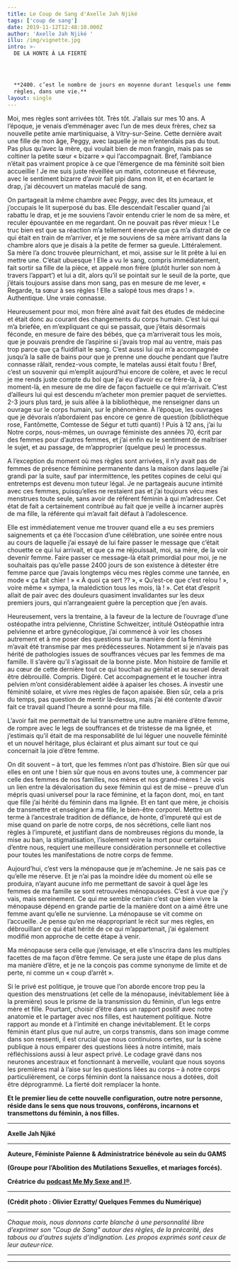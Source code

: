 ```yaml
---
title: Le Coup de Sang d'Axelle Jah Njiké
tags: ['coup de sang']
date: 2019-11-12T12:48:10.000Z
author: 'Axelle Jah Njiké '
illu: /img/vignette.jpg
intro: >-
  DE LA HONTE À LA FIERTÉ




  **2400. c’est le nombre de jours en moyenne durant lesquels une femme aura ses
  règles, dans une vie.**
layout: single
---
```

Moi, mes règles sont arrivées tôt. Très tôt. J’allais sur mes 10 ans. A l’époque, je venais d’emménager avec l’un de mes deux frères, chez sa nouvelle petite amie martiniquaise, à Vitry-sur-Seine. Cette dernière avait une fille de mon âge, Peggy, avec laquelle je ne m’entendais pas du tout. Pas plus qu’avec la mère, qui voulait bien de mon frangin, mais pas se coltiner la petite sœur « bizarre » qui l’accompagnait. Bref, l’ambiance n’était pas vraiment propice à ce que l’émergence de ma féminité soit bien accueillie ! Je me suis juste réveillée un matin, cotonneuse et fiévreuse, avec le sentiment bizarre d’avoir fait pipi dans mon lit, et en écartant le drap, j’ai découvert un matelas maculé de sang. 

On partageait la même chambre avec Peggy, avec des lits jumeaux, et j’occupais le lit superposé du bas. Elle descendait l’escalier quand j’ai rabattu le drap, et je me souviens l’avoir entendu crier le nom de sa mère, et reculer épouvantée en me regardant. On ne pouvait pas rêver mieux ! Le truc bien est que sa réaction m’a tellement énervée que ça m’a distrait de ce qui était en train de m’arriver, et je me souviens de sa mère arrivant dans la chambre alors que je disais à la petite de fermer sa gueule. Littéralement. Sa mère l’a donc trouvée pleurnichant, et moi, assise sur le lit prête à lui en mettre une. C’était ubuesque ! Elle a vu le sang, compris immédiatement, fait sortir sa fille de la pièce, et appelé mon frère (plutôt hurler son nom à travers l’appart’) et lui a dit, alors qu’il se pointait sur le seuil de la porte, que j’étais toujours assise dans mon sang, pas en mesure de me lever, « Regarde, ta sœur à ses règles ! Elle a salopé tous mes draps ! ». Authentique. Une vraie connasse. 

Heureusement pour moi, mon frère aîné avait fait des études de médecine et était donc au courant des changements du corps humain. C’est lui qui m’a briefée, en m’expliquant ce qui se passait, que j’étais désormais féconde, en mesure de faire des bébés, que ça m’arriverait tous les mois, que je pouvais prendre de l’aspirine si j’avais trop mal au ventre, mais pas trop parce que ça fluidifiait le sang. C’est aussi lui qui m’a accompagnée jusqu’à la salle de bains pour que je prenne une douche pendant que l’autre connasse râlait, rendez-vous compte, le matelas aussi était foutu ! Bref, c’est un souvenir qui m’emplit aujourd’hui encore de colère, et avec le recul je me rends juste compte du bol que j’ai eu d’avoir eu ce frère-là, à ce moment-là, en mesure de me dire de façon factuelle ce qui m’arrivait. C’est d’ailleurs lui qui est descendu m’acheter mon premier paquet de serviettes. 2-3 jours plus tard, je suis allée à la bibliothèque, me renseigner dans un ouvrage sur le corps humain, sur le phénomène. À l’époque, les ouvrages que je dévorais n’abordaient pas encore ce genre de question (bibliothèque rose, Fantômette, Comtesse de Ségur et tutti quanti) ! Puis à 12 ans, j’ai lu Notre corps, nous-mêmes, un ouvrage féministe des années 70, écrit par des femmes pour d’autres femmes, et j’ai enfin eu le sentiment de maîtriser le sujet, et au passage, de m’approprier (quelque peu) le processus.

A l’exception du moment où mes règles sont arrivées, il n’y avait pas de femmes de présence féminine permanente dans la maison dans laquelle j’ai grandi par la suite, sauf par intermittence, les petites copines de celui qui entretemps est devenu mon tuteur légal. Je ne partageais aucune intimité avec ces femmes, puisqu’elles ne restaient pas et j’ai toujours vécu mes menstrues toute seule, sans avoir de référent féminin à qui m’adresser. Cet état de fait a certainement contribué au fait que je veille à incarner auprès de ma fille, la référente qui m’avait fait défaut à l’adolescence. 

Elle est immédiatement venue me trouver quand elle a eu ses premiers saignements et ça été l’occasion d’une célébration, une soirée entre nous au cours de laquelle j’ai essayé de lui faire passer le message que c’était chouette ce qui lui arrivait, et que ça me réjouissait, moi, sa mère, de la voir devenir femme. Faire passer ce message-là était primordial pour moi, je ne souhaitais pas qu’elle passe 2400 jours de son existence à détester être femme parce que j’avais longtemps vécu mes règles comme une tannée, en mode « ça fait chier ! » « À quoi ça sert ?? », « Qu’est-ce que c’est relou ! », voire même « sympa, la malédiction tous les mois, là ! ». Cet état d’esprit allait de pair avec des douleurs quasiment invalidantes sur les deux premiers jours, qui n’arrangeaient guère la perception que j’en avais. 

Heureusement, vers la trentaine, à la faveur de la lecture de l’ouvrage d’une ostéopathe intra pelvienne, Christine Schweitzer, intitulé Ostéopathie intra pelvienne et arbre gynécologique, j’ai commencé à voir les choses autrement et à me poser des questions sur la manière dont la féminité m’avait été transmise par mes prédécesseures. Notamment si je n’avais pas hérité de pathologies issues de souffrances vécues par les femmes de ma famille. Il s’avère qu’il s’agissait de la bonne piste. Mon histoire de famille et au cœur de cette dernière tout ce qui touchait au génital et au sexuel devait être débrouillé. Compris. Digéré. Cet accompagnement et le toucher intra pelvien m’ont considérablement aidée à apaiser les choses. A investir une féminité solaire, et vivre mes règles de façon apaisée. Bien sûr, cela a pris du temps, pas question de mentir là-dessus, mais j’ai été contente d’avoir fait ce travail quand l’heure a sonné pour ma fille. 

L’avoir fait me permettait de lui transmettre une autre manière d’être femme, de rompre avec le legs de souffrances et de tristesse de ma lignée, et j’estimais qu’il était de ma responsabilité de lui léguer une nouvelle féminité et un nouvel héritage, plus éclairant et plus aimant sur tout ce qui concernait la joie d’être femme. 

On dit souvent – à tort, que les femmes n’ont pas d’histoire. Bien sûr que oui elles en ont une ! bien sûr que nous en avons toutes une, à commencer par celle des femmes de nos familles, nos mères et nos grand-mères ! Je vois un lien entre la dévalorisation du sexe féminin qui est de mise – preuve d’un mépris quasi universel pour la race féminine, et la façon dont, moi, en tant que fille j’ai hérité du féminin dans ma lignée. Et en tant que mère, je choisis de transmettre et enseigner à ma fille, le bien-être corporel. Mettre un terme à l’ancestrale tradition de défiance, de honte, d’impureté qui est de mise quand on parle de notre corps, de nos sécrétions, celle liant nos règles à l’impureté, et justifiant dans de nombreuses régions du monde, la mise au ban, la stigmatisation, l’isolement voire la mort pour certaines d’entre nous, requiert une meilleure considération personnelle et collective pour toutes les manifestations de notre corps de femme. 

Aujourd’hui, c’est vers la ménopause que je m’achemine. Je ne sais pas ce qu’elle me réserve.  Et je n’ai pas la moindre idée du moment où elle se produira, n’ayant aucune info me permettant de savoir à quel âge les femmes de ma famille se sont retrouvées ménopausées.  C’est à vue que j’y vais, mais sereinement. Ce qui me semble certain c’est que bien vivre la ménopause dépend en grande partie de la manière dont on a aimé être une femme avant qu’elle ne survienne. La ménopause se vit comme on l’accueille. Je pense qu’en me réappropriant le récit sur mes règles, en débrouillant ce qui était hérité de ce qui m’appartenait, j’ai également modifié mon approche de cette étape à venir. 

Ma ménopause sera celle que j’envisage, et elle s’inscrira dans les multiples facettes de ma façon d’être femme. Ce sera juste une étape de plus dans ma manière d’être, et je ne la conçois pas comme synonyme de limite et de perte, ni comme un « coup d’arrêt ». 

Si le privé est politique, je trouve que l’on aborde encore trop peu la question des menstruations (et celle de la ménopause, inévitablement liée à la première) sous le prisme de la transmission du féminin, d’un legs entre mère et fille. Pourtant, choisir d’être dans un rapport positif avec notre anatomie et le partager avec nos filles, est hautement politique. Notre rapport au monde et à l’intimité en change inévitablement. Et le corps féminin étant plus que nul autre, un corps transmis, dans son image comme dans son ressenti, il est crucial que nous continuions certes, sur la scène publique à nous emparer des questions liées à notre intimité, mais réfléchissions aussi à leur aspect privé. Le codage gravé dans nos neurones ancestraux et fonctionnant à merveille, voulant que nous soyons les premières mal à l’aise sur les questions liées au corps – à notre corps particulièrement, ce corps féminin dont la naissance nous a dotées, doit être déprogrammé. La fierté doit remplacer la honte.

**Et le premier lieu de cette nouvelle configuration, outre notre personne, réside dans le sens que nous trouvons, conférons, incarnons et transmettons du féminin, à nos filles.** 

- - -

**Axelle Jah Njiké**

- - -

**Auteure, Féministe Païenne & Administratrice bénévole au sein du GAMS** 

**(Groupe pour l’Abolition des Mutilations Sexuelles, et mariages forcés).** 

**Créatrice du** [**podcast Me My Sexe and I®**](http://memysexeandi.fr)**.**  

- - -

**(Crédit photo : Olivier Ezratty/ Quelques Femmes du Numérique)**

****

_Chaque mois, nous donnons carte blanche à une personnalité libre d’exprimer son "Coup de Sang" autour des règles, de la précarité, des tabous ou d'autres sujets d'indignation. Les propos exprimés sont ceux de leur auteur·rice._

- - -

- - -
